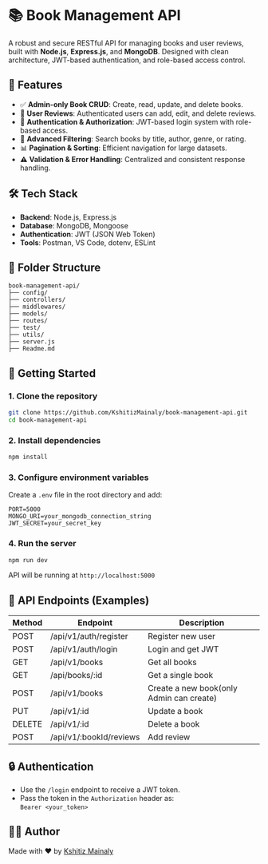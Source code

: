 
# 📚 Book Management API

A robust and secure RESTful API for managing books and user reviews, built with **Node.js**, **Express.js**, and **MongoDB**. Designed with clean architecture, JWT-based authentication, and role-based access control.

## 🚀 Features

- ✅ **Admin-only Book CRUD**: Create, read, update, and delete books.
- 🧾 **User Reviews**: Authenticated users can add, edit, and delete reviews.
- 🔐 **Authentication & Authorization**: JWT-based login system with role-based access.
- 🔎 **Advanced Filtering**: Search books by title, author, genre, or rating.
- 📊 **Pagination & Sorting**: Efficient navigation for large datasets.
- ⚠️ **Validation & Error Handling**: Centralized and consistent response handling.

## 🛠 Tech Stack

- **Backend**: Node.js, Express.js
- **Database**: MongoDB, Mongoose
- **Authentication**: JWT (JSON Web Token)
- **Tools**: Postman, VS Code, dotenv, ESLint

## 📁 Folder Structure

```
book-management-api/
├── config/
├── controllers/
├── middlewares/
├── models/
├── routes/
├── test/
├── utils/
├── server.js
├── Readme.md
```

## 🧪 Getting Started

### 1. Clone the repository

```bash
git clone https://github.com/KshitizMainaly/book-management-api.git
cd book-management-api
```

### 2. Install dependencies

```bash
npm install
```

### 3. Configure environment variables

Create a `.env` file in the root directory and add:

```env
PORT=5000
MONGO_URI=your_mongodb_connection_string
JWT_SECRET=your_secret_key
```

### 4. Run the server

```bash
npm run dev
```

API will be running at `http://localhost:5000`

## 🧪 API Endpoints (Examples)

| Method | Endpoint                  | Description                     |
|--------|---------------------------|---------------------------------|
| POST   | /api/v1/auth/register   | Register new user               |
| POST   | /api/v1/auth/login           | Login and get JWT               |
| GET    | /api/v1/books                | Get all books                   |
| GET    | /api/books/:id            | Get a single book               |
| POST   | /api/v1/books                | Create a new book(only Admin can create) 
| PUT    | /api/v1/:id            | Update a book     |
| DELETE | /api/v1/:id            | Delete a book      |
| POST   | /api/v1/:bookId/reviews    | Add review           |

## 🔒 Authentication

- Use the `/login` endpoint to receive a JWT token.
- Pass the token in the `Authorization` header as:  
  `Bearer <your_token>`



## 🙋‍♂️ Author

Made with ❤️ by [Kshitiz Mainaly](https://github.com/KshitizMainaly)
